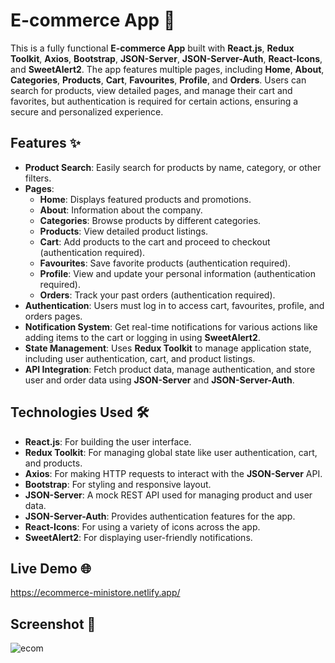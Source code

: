 # E-commerce App 🛒  

This is a fully functional **E-commerce App** built with **React.js**, **Redux Toolkit**, **Axios**, **Bootstrap**, **JSON-Server**, **JSON-Server-Auth**, **React-Icons**, and **SweetAlert2**. The app features multiple pages, including **Home**, **About**, **Categories**, **Products**, **Cart**, **Favourites**, **Profile**, and **Orders**. Users can search for products, view detailed pages, and manage their cart and favorites, but authentication is required for certain actions, ensuring a secure and personalized experience.

## Features ✨  

- **Product Search**: Easily search for products by name, category, or other filters.  
- **Pages**:  
  - **Home**: Displays featured products and promotions.  
  - **About**: Information about the company.  
  - **Categories**: Browse products by different categories.  
  - **Products**: View detailed product listings.  
  - **Cart**: Add products to the cart and proceed to checkout (authentication required).  
  - **Favourites**: Save favorite products (authentication required).  
  - **Profile**: View and update your personal information (authentication required).  
  - **Orders**: Track your past orders (authentication required).  
- **Authentication**: Users must log in to access cart, favourites, profile, and orders pages.  
- **Notification System**: Get real-time notifications for various actions like adding items to the cart or logging in using **SweetAlert2**.  
- **State Management**: Uses **Redux Toolkit** to manage application state, including user authentication, cart, and product listings.  
- **API Integration**: Fetch product data, manage authentication, and store user and order data using **JSON-Server** and **JSON-Server-Auth**.

## Technologies Used 🛠️  

- **React.js**: For building the user interface.  
- **Redux Toolkit**: For managing global state like user authentication, cart, and products.  
- **Axios**: For making HTTP requests to interact with the **JSON-Server** API.  
- **Bootstrap**: For styling and responsive layout.  
- **JSON-Server**: A mock REST API used for managing product and user data.  
- **JSON-Server-Auth**: Provides authentication features for the app.  
- **React-Icons**: For using a variety of icons across the app.  
- **SweetAlert2**: For displaying user-friendly notifications.

## Live Demo 🌐  
https://ecommerce-ministore.netlify.app/

## Screenshot 📸  
![ecom](https://github.com/user-attachments/assets/d74a29c8-2b3e-49e0-8d89-963c0015e428)
